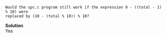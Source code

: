 ```
Would the upc.c program still work if the expression 9 - ((total - 1) % 10) were
replaced by (10 - (total % 10)) % 10?
```

**Solution**  
Yes